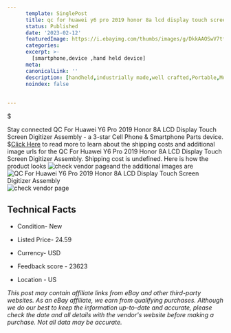 ```yaml
---
      template: SinglePost
      title: qc for huawei y6 pro 2019 honor 8a lcd display touch screen digitizer assembly
      status: Published
      date: '2023-02-12'
      featuredImage: https://i.ebayimg.com/thumbs/images/g/DkkAAOSwV7tfDsFH/s-l225.jpg
      categories: 
      excerpt: >-
        [smartphone,device ,hand held device]
      meta:
      canonicalLink: ''
      description: [handheld,industrially made,well crafted,Portable,Mobile,Compact,Convenient,Lightweight,Maneuverable,Man-portable,Miniature,Carriable,Hand-held,Light,Holdable,Transportable,Mobile device,Pocket-sized,On-the-go,Wireless,Cordless,Compact size,Convenient size, smartphone,device ,hand held device]
      noindex: false
      
        
---
```

$

Stay connected QC For Huawei Y6 Pro 2019 Honor 8A LCD Display Touch Screen Digitizer Assembly - a 3-star Cell Phone & Smartphone Parts device.
$[Click Here](https://www.ebay.com/itm/224370984129?hash=item343d8d84c1%3Ag%3ADkkAAOSwV7tfDsFH&mkevt=1&mkcid=1&mkrid=711-53200-19255-0&campid=%253CePNCampaignId%253E&customid=%253CreferenceId%253E&toolid=10049) to read more to learn about the shipping costs and additional image urls for the QC For Huawei Y6 Pro 2019 Honor 8A LCD Display Touch Screen Digitizer Assembly. Shipping cost is undefined. Here is how the product looks ![check vendor page](https://i.ebayimg.com/thumbs/images/g/DkkAAOSwV7tfDsFH/s-l225.jpg)and the additional images are![QC For Huawei Y6 Pro 2019 Honor 8A LCD Display Touch Screen Digitizer Assembly](https://i.ebayimg.com/images/g/DkkAAOSwV7tfDsFH/s-l1200.jpg)![check vendor page](https://origin-galleryplus.ebayimg.com/ws/web/224370984129_2_0_1/225x225.jpg,https://origin-galleryplus.ebayimg.com/ws/web/224370984129_3_0_1/225x225.jpg,https://origin-galleryplus.ebayimg.com/ws/web/224370984129_4_0_1/225x225.jpg,https://origin-galleryplus.ebayimg.com/ws/web/224370984129_5_0_1/225x225.jpg,https://origin-galleryplus.ebayimg.com/ws/web/224370984129_6_0_1/225x225.jpg)



 ## Technical Facts 



     
      

 - Condition- New 


      

 - Listed Price- 24.59 


      

 - Currency- USD 


      

 - Feedback score - 23623 


      

 - Location - US 


      
      

 *_This post may contain affiliate links from eBay and other third-party websites. As an eBay affiliate, we earn from qualifying purchases. Although we do our best to keep the information up-to-date and accurate, please check the date and all details with the vendor's website before making a purchase. Not all data may be accurate._*






